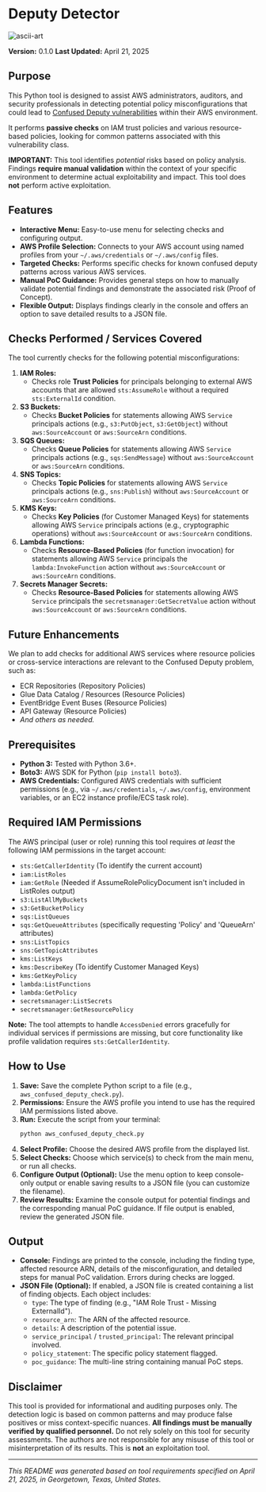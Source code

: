 # Deputy Detector

![ascii-art](https://github.com/user-attachments/assets/dece3950-8b01-4a47-beae-267a63b07f68)


**Version:** 0.1.0
**Last Updated:** April 21, 2025

## Purpose

This Python tool is designed to assist AWS administrators, auditors, and security professionals in detecting potential policy misconfigurations that could lead to [Confused Deputy vulnerabilities](https://docs.aws.amazon.com/IAM/latest/UserGuide/confused-deputy.html) within their AWS environment.

It performs **passive checks** on IAM trust policies and various resource-based policies, looking for common patterns associated with this vulnerability class.

**IMPORTANT:** This tool identifies *potential* risks based on policy analysis. Findings **require manual validation** within the context of your specific environment to determine actual exploitability and impact. This tool does **not** perform active exploitation.

## Features

* **Interactive Menu:** Easy-to-use menu for selecting checks and configuring output.
* **AWS Profile Selection:** Connects to your AWS account using named profiles from your `~/.aws/credentials` or `~/.aws/config` files.
* **Targeted Checks:** Performs specific checks for known confused deputy patterns across various AWS services.
* **Manual PoC Guidance:** Provides general steps on how to manually validate potential findings and demonstrate the associated risk (Proof of Concept).
* **Flexible Output:** Displays findings clearly in the console and offers an option to save detailed results to a JSON file.

## Checks Performed / Services Covered

The tool currently checks for the following potential misconfigurations:

1.  **IAM Roles:**
    * Checks role **Trust Policies** for principals belonging to external AWS accounts that are allowed `sts:AssumeRole` without a required `sts:ExternalId` condition.
2.  **S3 Buckets:**
    * Checks **Bucket Policies** for statements allowing AWS `Service` principals actions (e.g., `s3:PutObject`, `s3:GetObject`) without `aws:SourceAccount` or `aws:SourceArn` conditions.
3.  **SQS Queues:**
    * Checks **Queue Policies** for statements allowing AWS `Service` principals actions (e.g., `sqs:SendMessage`) without `aws:SourceAccount` or `aws:SourceArn` conditions.
4.  **SNS Topics:**
    * Checks **Topic Policies** for statements allowing AWS `Service` principals actions (e.g., `sns:Publish`) without `aws:SourceAccount` or `aws:SourceArn` conditions.
5.  **KMS Keys:**
    * Checks **Key Policies** (for Customer Managed Keys) for statements allowing AWS `Service` principals actions (e.g., cryptographic operations) without `aws:SourceAccount` or `aws:SourceArn` conditions.
6.  **Lambda Functions:**
    * Checks **Resource-Based Policies** (for function invocation) for statements allowing AWS `Service` principals the `lambda:InvokeFunction` action without `aws:SourceAccount` or `aws:SourceArn` conditions.
7.  **Secrets Manager Secrets:**
    * Checks **Resource-Based Policies** for statements allowing AWS `Service` principals the `secretsmanager:GetSecretValue` action without `aws:SourceAccount` or `aws:SourceArn` conditions.

## Future Enhancements

We plan to add checks for additional AWS services where resource policies or cross-service interactions are relevant to the Confused Deputy problem, such as:

* ECR Repositories (Repository Policies)
* Glue Data Catalog / Resources (Resource Policies)
* EventBridge Event Buses (Resource Policies)
* API Gateway (Resource Policies)
* *And others as needed.*

## Prerequisites

* **Python 3:** Tested with Python 3.6+.
* **Boto3:** AWS SDK for Python (`pip install boto3`).
* **AWS Credentials:** Configured AWS credentials with sufficient permissions (e.g., via `~/.aws/credentials`, `~/.aws/config`, environment variables, or an EC2 instance profile/ECS task role).

## Required IAM Permissions

The AWS principal (user or role) running this tool requires *at least* the following IAM permissions in the target account:

* `sts:GetCallerIdentity` (To identify the current account)
* `iam:ListRoles`
* `iam:GetRole` (Needed if AssumeRolePolicyDocument isn't included in ListRoles output)
* `s3:ListAllMyBuckets`
* `s3:GetBucketPolicy`
* `sqs:ListQueues`
* `sqs:GetQueueAttributes` (specifically requesting 'Policy' and 'QueueArn' attributes)
* `sns:ListTopics`
* `sns:GetTopicAttributes`
* `kms:ListKeys`
* `kms:DescribeKey` (To identify Customer Managed Keys)
* `kms:GetKeyPolicy`
* `lambda:ListFunctions`
* `lambda:GetPolicy`
* `secretsmanager:ListSecrets`
* `secretsmanager:GetResourcePolicy`

**Note:** The tool attempts to handle `AccessDenied` errors gracefully for individual services if permissions are missing, but core functionality like profile validation requires `sts:GetCallerIdentity`.

## How to Use

1.  **Save:** Save the complete Python script to a file (e.g., `aws_confused_deputy_check.py`).
2.  **Permissions:** Ensure the AWS profile you intend to use has the required IAM permissions listed above.
3.  **Run:** Execute the script from your terminal:
    ```bash
    python aws_confused_deputy_check.py
    ```
4.  **Select Profile:** Choose the desired AWS profile from the displayed list.
5.  **Select Checks:** Choose which service(s) to check from the main menu, or run all checks.
6.  **Configure Output (Optional):** Use the menu option to keep console-only output or enable saving results to a JSON file (you can customize the filename).
7.  **Review Results:** Examine the console output for potential findings and the corresponding manual PoC guidance. If file output is enabled, review the generated JSON file.

## Output

* **Console:** Findings are printed to the console, including the finding type, affected resource ARN, details of the misconfiguration, and detailed steps for manual PoC validation. Errors during checks are logged.
* **JSON File (Optional):** If enabled, a JSON file is created containing a list of finding objects. Each object includes:
    * `type`: The type of finding (e.g., "IAM Role Trust - Missing ExternalId").
    * `resource_arn`: The ARN of the affected resource.
    * `details`: A description of the potential issue.
    * `service_principal` / `trusted_principal`: The relevant principal involved.
    * `policy_statement`: The specific policy statement flagged.
    * `poc_guidance`: The multi-line string containing manual PoC steps.

## Disclaimer

This tool is provided for informational and auditing purposes only. The detection logic is based on common patterns and may produce false positives or miss context-specific nuances. **All findings must be manually verified by qualified personnel.** Do not rely solely on this tool for security assessments. The authors are not responsible for any misuse of this tool or misinterpretation of its results. This is **not** an exploitation tool.

---
*This README was generated based on tool requirements specified on April 21, 2025, in Georgetown, Texas, United States.*
